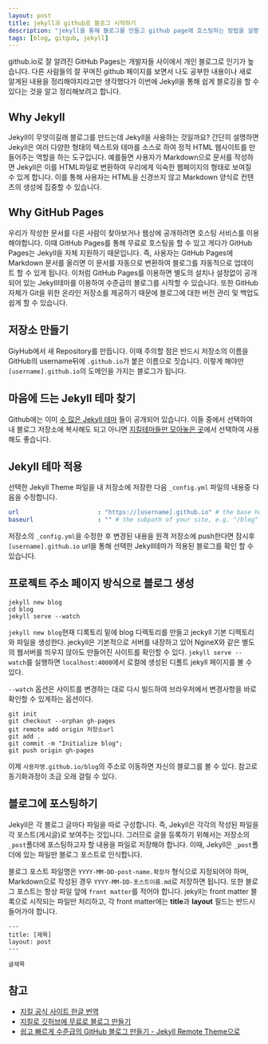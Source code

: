 ```yaml
---
layout: post
title: jekyll과 github로 블로그 시작하기
description: "jekyll을 통해 블로그를 만들고 github page에 호스팅하는 방법을 설명"
tags: [blog, gitgub, jekyll]
---
```


github.io로 잘 알려진 GitHub Pages는 개발자들 사이에서 개인 블로그로 인기가 높습니다. 다른 사람들의 잘 꾸며진 github 페이지를 보면서 나도 공부한 내용이나 새로 알게된 내용을 정리해야지라고만 생각했다가 이번에 Jekyll을 통해 쉽게 블로깅을 할 수 있다는 것을 알고 정리해보려고 합니다.

## Why Jekyll

Jekyll이 무엇이길래 블로그를 만드는데 Jekyll을 사용하는 것일까요? 간단히 설명하면 Jekyll은 여러 다양한 형태의 텍스트와 테마를 소스로 하여 정적 HTML 웹사이트를 만들어주는 역할을 하는 도구입니다. 예를들면 사용자가 Markdown으로 문서를 작성하면 Jekyll은 이를 HTML파일로 변환하여 우리에게 익숙한 웹페이지의 형태로 보여질 수 있게 합니다. 이를 통해 사용자는 HTML을 신경쓰지 않고 Markdown 양식로 컨텐츠의 생성에 집중할 수 있습니다.

## Why GitHub Pages

우리가 작성한 문서를 다른 사람이 찾아보거나 웹상에 공개하려면 호스팅 서비스를 이용해야합니다. 이때 GitHub Pages를 통해 무료로 호스팅을 할 수 있고 게다가 GitHub Pages는 Jekyll을 자체 지원하기 때문입니다. 즉, 사용자는 GitHub Pages에 Markdown 문서를 올리면 이 문서를 자동으로 변환하여 블로그를 자동적으로 업데이트 할 수 있게 됩니다. 이처럼 GitHub Pages를 이용하면 별도의 설치나 설정없이 공개되어 있는 Jekyll테마를 이용하여 수준급의 블로그를 시작할 수 있습니다.
또한 GitHub 자체가 Git을 위한 온라인 저장소를 제공하기 때문에 블로그에 대한 버전 관리 및 백업도 쉽게 할 수 있습니다.

## 저장소 만들기

GiyHub에서 새 Repository를 만듭니다. 이때 주의할 점은 반드시 저장소의 이름을 GitHub의 username뒤에 `.github.io`가 붙은 이름으로 짓습니다. 이렇게 해야만 `[username].github.io`의 도메인을 가지는 블로그가 됩니다.

## 마음에 드는 Jekyll 테마 찾기

Github에는 이미 [수 많은 Jekyll 테마](https://github.com/topics/jekyll-theme) 들이 공개되어 있습니다. 이들 중에서 선택하여 내 블로그 저장소에 복사해도 되고 아니면 [지킬테마들만 모아놓은 곳](http://jekyllthemes.org)에서 선택하여 사용해도 좋습니다.

## Jekyll 테마 적용

선택한 Jekyll Theme 파일을 내 저장소에 저장한 다음 `_config.yml` 파일의 내용중 다음을 수정합니다.

```yaml
url                      : "https://[username].github.io" # the base hostname & protocol for your site e.g. "https://mmistakes.github.io"
baseurl                  : "" # the subpath of your site, e.g. "/blog"
```
저장소의 `_config.yml`을 수정한 후 변경된 내용을 원격 저장소에 push한다면 잠시후 `[username].github.io` url을 통해 선택한 Jekyll테마가 적용된 블로그를 확인 할 수 있습니다.


## 프로젝트 주소 페이지 방식으로 블로그 생성

	jekyll new blog
	cd blog
	jekyll serve --watch

`jekyll new blog`현재 디록토리 밑에 blog 디렉토리를 만들고 jeckyll 기본 디렉토리와 파일을 생성한다. jeckyll은 기본적으로 서버를 내장하고 있어 NgineX와 같은 별도의 웹서버를 띄우지 않아도 만들어진 사이트를 확인할 수 있다. `jekyll serve --watch`를 실행하면 `localhost:4000`에서 로컬에 생성된 디폴트 jekyll 페이지를 볼 수 있다.

`--watch` 옵션은 사이트를 변경하는 대로 다시 빌드하여 브라우저에서 변경사항을 바로 확인할 수 있게하는 옵션이다.

	git init
	git checkout --orphan gh-pages
	git remote add origin 저장소url
	git add .
	git commit -m "Initialize blog";
	git push origin gh-pages

이제 `사용자명.github.io/blog`의 주소로 이동하면 자신의 블로그를 볼 수 있다. 참고로 동기화과정이 조금 오래 걸릴 수 있다.

## 블로그에 포스팅하기

Jekyll은 각 블로그 글마다 파일을 따로 구성합니다. 즉, Jekyll은 각각의 작성된 파일을 각 포스트(게시글)로 보여주는 것입니다. 그러므로 글을 등록하기 위해서는 저장소의 `_post`폴더에 포스팅하고자 할 내용을 파일로 저장해야 합니다. 이때, Jekyll은 `_post`폴더에 있는 파일만 블로그 포스트로 인식합니다.

블로그 포스트 파일명은 `YYYY-MM-DD-post-name.확장자` 형식으로 지정되어야 하며, Markdown으로 작성된 경우 `YYYY-MM-DD-포스트이름.md`로 저장하면 됩니다. 또한 블로그 포스트는 항상 파일 앞에 `front matter`를 적어야 합니다. jekyll는 front matter 블록으로 시작되는 파일만 처리하고, 각 front matter에는 **title**과 **layout** 필드는 반드시 들어가야 합니다.

	---
	title: [제목]
	layout: post
	---

	글제목

## 참고

* [지킬 공식 사이트 한글 번역](http://svperstarz.github.io/jekyll-docs-ko/)
* [지킬로 깃허브에 무료로 블로그 만들기](https://nolboo.github.io/blog/2013/10/15/free-blog-with-github-jekyll/)
* [쉽고 빠르게 수준급의 GitHub 블로그 만들기 - Jekyll Remote Theme으로](https://dreamgonfly.github.io/2018/01/27/jekyll-remote-theme.html)